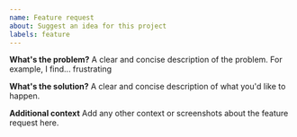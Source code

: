 ```yaml
---
name: Feature request
about: Suggest an idea for this project
labels: feature
---
```


<!--
Thank you for filing a feature request! 🚧 Please provide a short summary of the feature,
along with a justification as to why you think it's important.
-->

**What's the problem?**
A clear and concise description of the problem. For example, I find... frustrating

**What's the solution?**
A clear and concise description of what you'd like to happen.

**Additional context**
Add any other context or screenshots about the feature request here.
